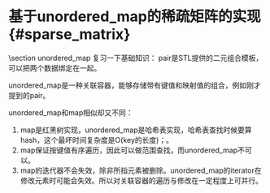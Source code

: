基于unordered_map的稀疏矩阵的实现{#sparse_matrix}
===============================================

\section unordered_map
复习一下基础知识：
pair是STL提供的二元组合模板，可以把两个数据绑定在一起。

unordered_map是一种关联容器，能够存储带有键值和映射值的组合，例如刚才提到的pair。

unordered_map和map相似却又不同：

1. map是红黑树实现，unordered_map是哈希表实现，哈希表查找时候要算hash，这个最坏时间复杂度是O(key的长度)；。
2. map保证按键值有序遍历，因此可以做范围查找，而unordered_map不可以。
3. map的迭代器不会失效，除非所指元素被删除。unordered_map的iterator在修改元素时可能会失效。所以对关联容器的遍历与修改在一定程度上可并行。
